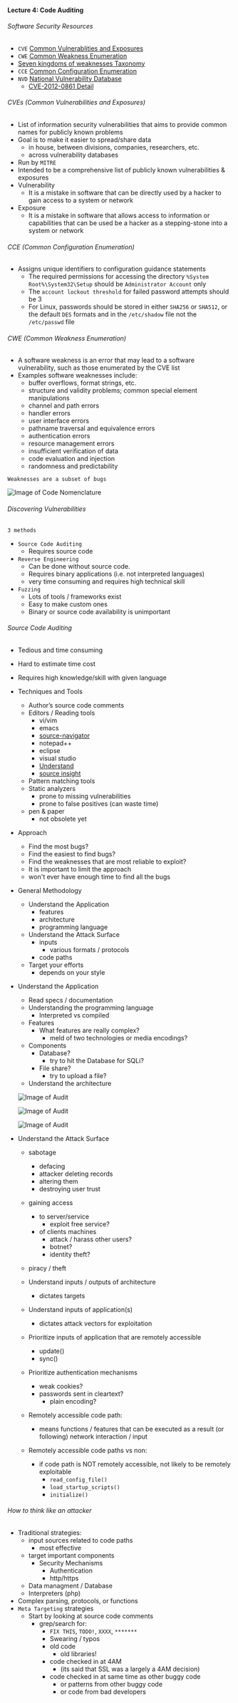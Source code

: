 #### Lecture 4: Code Auditing

###### Software Security Resources

- ```CVE``` [Common Vulnerablities and Exposures](http://cve.mitre.org/)
- ```CWE``` [Common Weakness Enumeration](http://cwe.mitre.org/)
- [Seven kingdoms of weaknesses Taxonomy](http://cwe.mitre.org/documents/sources/SevenPerniciousKingdomsTaxonomyGraphic.pdf)
- ```CCE``` [Common Configuration Enumeration](http://cce.mitre.org/)
- ```NVD``` [National Vulnerability Database](https://nvd.nist.gov/home)
	- [ CVE-2012-0861 Detail](https://nvd.nist.gov/vuln/detail/CVE-2012-0861)

###### CVEs (Common Vulnerabilities and Exposures)

-  List of information security vulnerabilities that aims to provide common names for publicly known problems
- Goal is to make it easier to spread/share data
	- in house, between divisions, companies, researchers, etc.
	- across vulnerability databases
- Run by ```MITRE```
- Intended to be a comprehensive list of publicly known vulnerabilities & exposures
- Vulnerability
	- It is a mistake in software that can be directly used by a hacker to gain access to a system or network
- Exposure
	- It is a mistake in software that allows access to information or capabilities that can be used be a hacker as a stepping-stone into a system or network

###### CCE (Common Configuration Enumeration)

- Assigns unique identifiers to configuration guidance statements
	- The required permissions for accessing the directory ```%System Root%\System32\Setup``` should be ```Administrator Account``` only
	- The ```account lockout threshold``` for failed password attempts should be 3
	- For Linux, passwords should be stored in either ```SHA256``` or ```SHA512```, or the default ```DES``` formats and in the ```/etc/shadow``` file not the ```/etc/passwd``` file

###### CWE (Common Weakness Enumeration)

- A software weakness is an error that may lead to a software vulnerability, such as those enumerated by the CVE list
- Examples software weaknesses include: 
	- buffer overflows, format strings, etc.
	- structure and validity problems; common special element manipulations
	- channel and path errors
	- handler errors
	- user interface errors
	- pathname traversal and equivalence errors
	- authentication errors
	- resource management errors
	- insufficient verification of data
	- code evaluation and injection
	- randomness and predictability
	
```Weaknesses are a subset of bugs```

![Image of Code Nomenclature](images/4/1.jpeg)

###### Discovering Vulnerabilities

```3 methods```

- ```Source Code Auditing```
	- Requires source code
- ```Reverse Engineering```
	- Can be done without source code.
	- Requires binary applications (i.e. not interpreted languages)
	- very time consuming and requires high technical skill
- ```Fuzzing```
	- Lots of tools / frameworks exist
	- Easy to make custom ones
	- Binary or source code availability is unimportant

###### Source Code Auditing

- Tedious and time consuming
- Hard to estimate time cost
- Requires high knowledge/skill with given language
- Techniques and Tools
	- Author’s source code comments
	- Editors / Reading tools
		- vi/vim
		- emacs
		- [source-navigator](http://sourcenav.sourceforge.net/)
		- notepad++
		- eclipse
		- visual studio
		- [Understand](https://scitools.com/features/)
		- [source insight](https://www.sourceinsight.com/)
	- Pattern matching tools
	- Static analyzers
		- prone to missing vulnerabilities
		- prone to false positives (can waste time)
	- pen & paper
		- not obsolete yet
- Approach
	- Find the most bugs?
	- Find the easiest to find bugs?
	- Find the weaknesses that are most reliable to exploit?
	- It is important to limit the approach
	- won't ever have enough time to find all the bugs
- General Methodology
	- Understand the Application
		- features
		- architecture
		- programming language
	- Understand the Attack Surface
		- inputs
			- various formats / protocols
		- code paths
	- Target your efforts 
		- depends on your style
- Understand the Application 
	- Read specs / documentation 
	- Understanding the programming language
		- Interpreted vs compiled
	- Features
		- What features are really complex?
			- meld of two technologies or media encodings?
	- Components
		- Database?
			- try to hit the Database for SQLi?
		- File share?
			- try to upload a file?
	- Understand the architecture

	![Image of Audit](images/4/2.jpeg)
	
	![Image of Audit](images/4/3.jpeg)

	![Image of Audit](images/4/4.jpeg)
	
- Understand the Attack Surface

	- sabotage
		- defacing
		- attacker deleting records
		- altering them
		- destroying user trust
			- gaining access		- to server/service			- exploit free service?		- of clients machines			- attack / harass other users?			- botnet?			- identity theft?
				- piracy / theft

	- Understand inputs / outputs of architecture
		- dictates targets
	- Understand inputs of application(s)
		- dictates attack vectors for exploitation
	- Prioritize inputs of application that are remotely accessible
		- update()
		- sync()
	- Prioritize authentication mechanisms
		- weak cookies?
		- passwords sent in cleartext?
			- plain encoding?

	- Remotely accessible code path:
		- means functions / features that can be executed as a result (or following) network interaction / input 
	- Remotely accessible code paths vs non:
		- if code path is NOT remotely accessible, not likely to be remotely exploitable
			- ```read_config_file()```
			- ```load_startup_scripts()```
			- ```initialize()```

###### How to think like an attacker

- Traditional strategies:
	- input sources related to code paths
		- most effective
	- target important components
		- Security Mechanisms
			- Authentication
			- http/https
	- Data managment / Database
	- Interpreters (php)
- Complex parsing, protocols, or functions
- ``Meta Targeting`` strategies
	- Start by looking at source code comments
		- grep/search for:
 			- ```FIX THIS```, ```TODO!```, ```XXXX```, ```*******```
			- Swearing / typos
			- old code
				- old libraries!
			- code checked in at 4AM
				- (its said that SSL was a largely a 4AM decision)
			- code checked in at same time as other buggy code
				- or patterns from other buggy code
				- or code from bad developers


